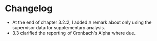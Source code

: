 # Changelog

- At the end of chapter 3.2.2, I added a remark about only using the supervisor data for supplementary analysis.
- 3.3 clarified the reporting of Cronbach's Alpha where due.
